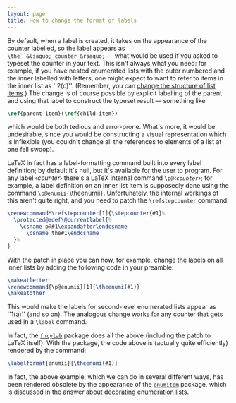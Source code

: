 ```yaml
---
layout: page
title: How to change the format of labels
---
```


By default, when a label is created, it takes on the appearance of the
counter labelled, so the label appears as
`\the``&lsaquo;_counter_&rsaquo;`&nbsp;&mdash; what would be used if you
asked to typeset the counter in your text.  This isn't always what you
need: for example, if you have nested enumerated lists with the outer
numbered and the inner labelled with letters, one might expect to want
to refer to items in the inner list as ''2(c)''.   (Remember, you can
[change the structure of list items](./FAQ-enumerate.html).)
The change is of course
possible by explicit labelling of the parent and using that label to
construct the typeset result&nbsp;&mdash; something like
```latex
\ref{parent-item}(\ref{child-item})
```
which would be both tedious and error-prone.  What's more, it would be
undesirable, since you would be constructing a visual representation
which is inflexible (you couldn't change all the references to elements
of a list at one fell swoop).

LaTeX in fact has a label-formatting command built into every label
definition; by default it's null, but it's available for the user to
program.  For any label &lsaquo;_counter_&rsaquo; there's a LaTeX internal
command `\p@`&lsaquo;_`counter`_&rsaquo;; for example, a label definition
on an inner list item is supposedly done using the command
`\p@enumii{`\theenumii`}`.  Unfortunately, the internal
workings of this aren't quite right, and you need to patch the
`\refstepcounter` command:
```latex
\renewcommand*\refstepcounter[1]{\stepcounter{#1}%
  \protected@edef\@currentlabel{%
    \csname p@#1\expandafter\endcsname
      \csname the#1\endcsname
  }%
}
```
With the patch in place you can now, for example, change the labels on
all inner lists by adding the following code in your preamble:
```latex
\makeatletter
\renewcommand{\p@enumii}[1]{\theenumi(#1)}
\makeatother
```
This would make the labels for second-level enumerated lists appear as
''1(a)'' (and so on).  The analogous change works for any counter that
gets used in a `\label` command.

In fact, the [`fncylab`](http://ctan.org/pkg/fncylab) package does all the above (including
the patch to LaTeX itself).  With the package, the code above is
(actually quite efficiently) rendered by the command:
```latex
\labelformat{enumii}{\theenumi(#1)}
```
In fact, the above example, which we can do in several different ways,
has been rendered obsolete by the appearance of the [`enumitem`](http://ctan.org/pkg/enumitem)
package, which is discussed in the answer about 
[decorating enumeration lists](./FAQ-enumerate.html).

